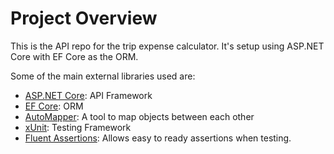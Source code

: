 # Project Overview

This is the API repo for the trip expense calculator.
It's setup using ASP.NET Core with EF Core as the ORM.

Some of the main external libraries used are:
- [ASP.NET Core](https://dotnet.microsoft.com/en-us/apps/aspnet): API Framework
- [EF Core](https://learn.microsoft.com/en-us/ef/core/): ORM
- [AutoMapper](https://automapper.org/): A tool to map objects between each other
- [xUnit](https://xunit.net/): Testing Framework
- [Fluent Assertions](https://fluentassertions.com/): Allows easy to ready assertions when testing.
